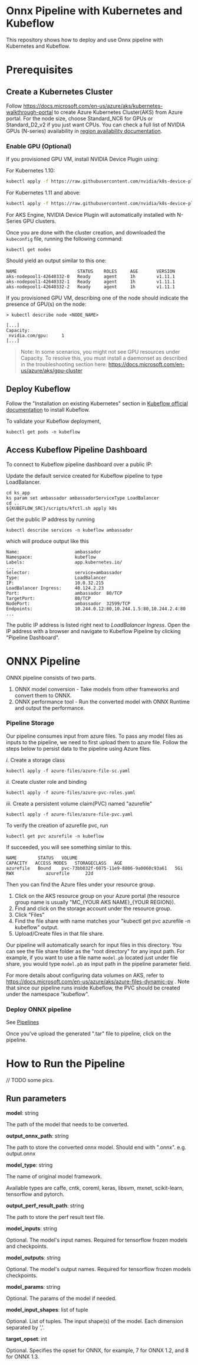 # Onnx Pipeline with Kubernetes and Kubeflow

This repository shows how to deploy and use Onnx pipeline with Kubernetes and Kubeflow. 

# Prerequisites

## Create a Kubernetes Cluster

Follow https://docs.microsoft.com/en-us/azure/aks/kubernetes-walkthrough-portal to create Azure Kubernetes Cluster(AKS) from Azure portal. For the node size, choose Standard_NC6 for GPUs or Standard_D2_v2 if you just want CPUs. You can check a full list of NVIDIA GPUs (N-series) availability in [region availability documentation](https://azure.microsoft.com/en-us/global-infrastructure/services/?products=virtual-machines&regions=all).

### Enable GPU (Optional)

If you provisioned GPU VM, install NVIDIA Device Plugin using:

For Kubernetes 1.10:

```bash
kubectl apply -f https://raw.githubusercontent.com/nvidia/k8s-device-plugin/v1.10/nvidia-device-plugin.yml
```

For Kubernetes 1.11 and above:

```bash
kubectl apply -f https://raw.githubusercontent.com/nvidia/k8s-device-plugin/v1.11/nvidia-device-plugin.yml
```

For AKS Engine, NVIDIA Device Plugin will automatically installed with N-Series GPU clusters.

Once you are done with the cluster creation, and downloaded the `kubeconfig` file, running the following command:

```console
kubectl get nodes
```

Should yield an output similar to this one:

```
NAME                       STATUS    ROLES     AGE       VERSION
aks-nodepool1-42640332-0   Ready     agent     1h        v1.11.1
aks-nodepool1-42640332-1   Ready     agent     1h        v1.11.1
aks-nodepool1-42640332-2   Ready     agent     1h        v1.11.1
```

If you provisioned GPU VM, describing one of the node should indicate the presence of GPU(s) on the node:

```console
> kubectl describe node <NODE_NAME>

[...]
Capacity:
 nvidia.com/gpu:     1
[...]
```

> Note: In some scenarios, you might not see GPU resources under Capacity. To resolve this, you must install a daemonset as described in the troubleshooting section here: https://docs.microsoft.com/en-us/azure/aks/gpu-cluster


## Deploy Kubeflow

Follow the "Installation on existing Kubernetes" section in [Kubeflow official documentation](https://www.kubeflow.org/docs/started/getting-started/) to install Kubeflow. 

To validate your Kubeflow deployment,
``` 
kubectl get pods -n kubeflow
```

## Access Kubeflow Pipeline Dashboard
To connect to Kubeflow pipeline dashboard over a public IP:

Update the default service created for Kubeflow pipeline to type LoadBalancer.

```
cd ks_app
ks param set ambassador ambassadorServiceType LoadBalancer
cd ..
${KUBEFLOW_SRC}/scripts/kfctl.sh apply k8s
```

Get the public IP address by running 
```
kubectl describe services -n kubeflow ambassador
```
which will produce output like this
```
Name:                     ambassador
Namespace:                kubeflow
Labels:                   app.kubernetes.io/
...
Selector:                 service=ambassador
Type:                     LoadBalancer
IP:                       10.0.32.215
LoadBalancer Ingress:     40.124.2.23
Port:                     ambassador  80/TCP
TargetPort:               80/TCP
NodePort:                 ambassador  32599/TCP
Endpoints:                10.244.0.12:80,10.244.1.5:80,10.244.2.4:80
...
```
The public IP address is listed right next to *LoadBalancer Ingress*. Open the IP address with a browser and navigate to Kubeflow Pipeline by clicking "Pipeline Dashboard".

# ONNX Pipeline

ONNX pipeline consists of two parts. 
        
1) ONNX model conversion - Take models from other frameworks and convert them to ONNX.
2) ONNX performance tool - Run the converted model with ONNX Runtime and output the performance. 

### Pipeline Storage
Our pipeline consumes input from azure files. To pass any model files as inputs to the pipeline, we need to first upload them to azure file. Follow the steps below to persist data to the pipeline using Azure files. 

*i.* Create a storage class
```
kubectl apply -f azure-files/azure-file-sc.yaml
```

*ii.* Create cluster role and binding
```
kubectl apply -f azure-files/azure-pvc-roles.yaml
```
*iii.* Create a persistent volume claim(PVC) named "azurefile"
```
kubectl apply -f azure-files/azure-file-pvc.yaml
```

To verify the creation of azurefile pvc, run
```
kubectl get pvc azurefile -n kubeflow
```
If succeeded, you will see something similar to this.

```
NAME        STATUS   VOLUME                                     CAPACITY   ACCESS MODES   STORAGECLASS   AGE
azurefile   Bound    pvc-73bb032f-6075-11e9-8806-9a0060c93a61   5Gi        RWX            azurefile      22d
```

Then you can find the Azure files under your resource group. 

1) Click on the AKS resource group on your Azure portal (the resource group name is usually "MC_{YOUR AKS NAME}_{YOUR REGION}). 
2) Find and click on the storage account under the resource group. 
3) Click "Files"
4) Find the file share with name matches your "kubectl get pvc azurefile -n kubeflow" output. 
5) Upload/Create files in that file share.

Our pipeline will automatically search for input files in this directory. You can see the file share folder as the "root directory" for any input path. For example, if you want to use a file name `model.pb` located just under file share, you would type `model.pb` as input path in the pipeline parameter field.

For more details about configuring data volumes on AKS, refer to https://docs.microsoft.com/en-us/azure/aks/azure-files-dynamic-pv . Note that since our pipeline runs inside Kubeflow, the PVC should be created under the namespace "kubeflow". 

### Deploy ONNX pipeline
See [Pipelines](pipelines/README.md)

Once you've upload the generated ".tar" file to pipeline, click on the pipeline. 


# How to Run the Pipeline
// TODO some pics. 

## Run parameters

**model**: string
   
   The path of the model that needs to be converted.

**output_onnx_path**: string
   
   The path to store the converted onnx model. Should end with ".onnx". e.g. output.onnx

**model_type**: string
   
   The name of original model framework. 
   
   Available types are caffe, cntk, coreml, keras, libsvm, mxnet, scikit-learn, tensorflow and pytorch.
   
**output_perf_result_path**: string
   
   The path to store the perf result text file. 

**model_inputs**: string
   
   Optional. The model's input names. Required for tensorflow frozen models and checkpoints.

**model_outputs**: string
   
   Optional. The model's output names. Required for tensorflow frozen models checkpoints.

**model_params**: string

Optional. The params of the model if needed.

**model_input_shapes**: list of tuple
   
   Optional. List of tuples. The input shape(s) of the model. Each dimension separated by ','.

**target_opset**: int

Optional. Specifies the opset for ONNX, for example, 7 for ONNX 1.2, and 8 for ONNX 1.3.

